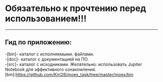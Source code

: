 # Обязательно к прочтению перед использованием!!!
__________________
## Гид по приложению:  
-[bin]- каталог с исполняемыми. файлами.  
-[doc]- каталог с документацией на ПО.  
-[src]- каталог с исходниками. Желательно: использовать Jupiter Notebook для эффективного ознакомления.             [bin]:https://github.com/Kiri28/moex_task/tree/master/moex/bin 
  
